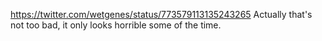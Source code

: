 https://twitter.com/wetgenes/status/773579113135243265 Actually that's not too bad, it only looks horrible some of the time.